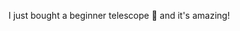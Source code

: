 
<!-- **garbalau-github/garbalau-github** is a ✨ _special_ ✨ repository because its `README.md` (this file) appears on your GitHub profile. -->

I just bought a beginner telescope 🔭 and it's amazing!
